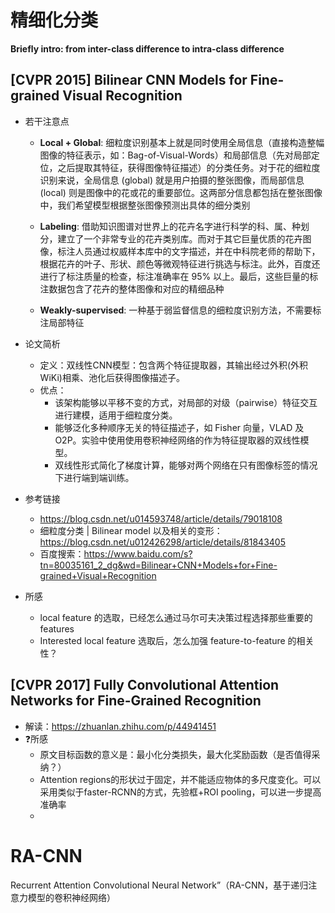 # 精细化分类

 __Briefly intro: from inter-class difference to intra-class difference__
 
## [CVPR 2015]  Bilinear CNN Models for Fine-grained Visual Recognition

- 若干注意点
  - __Local + Global__: 细粒度识别基本上就是同时使用全局信息（直接构造整幅图像的特征表示，如：Bag-of-Visual-Words）和局部信息（先对局部定位，之后提取其特征，获得图像特征描述）的分类任务。对于花的细粒度识别来说，全局信息 (global) 就是用户拍摄的整张图像，而局部信息 (local) 则是图像中的花或花的重要部位。这两部分信息都包括在整张图像中，我们希望模型根据整张图像预测出具体的细分类别

  - __Labeling__: 借助知识图谱对世界上的花卉名字进行科学的科、属、种划分，建立了一个非常专业的花卉类别库。而对于其它巨量优质的花卉图像，标注人员通过权威样本库中的文字描述，并在中科院老师的帮助下，根据花卉的叶子、形状、颜色等微观特征进行挑选与标注。此外，百度还进行了标注质量的检查，标注准确率在 95% 以上。最后，这些巨量的标注数据包含了花卉的整体图像和对应的精细品种

  - __Weakly-supervised__: 一种基于弱监督信息的细粒度识别方法，不需要标注局部特征

- 论文简析
  - 定义：双线性CNN模型：包含两个特征提取器，其输出经过外积(外积WiKi)相乘、池化后获得图像描述子。
  - 优点： 
    - 该架构能够以平移不变的方式，对局部的对级（pairwise）特征交互进行建模，适用于细粒度分类。
    - 能够泛化多种顺序无关的特征描述子，如 Fisher 向量，VLAD 及 O2P。实验中使用使用卷积神经网络的作为特征提取器的双线性模型。
    - 双线性形式简化了梯度计算，能够对两个网络在只有图像标签的情况下进行端到端训练。
- 参考链接
  - https://blog.csdn.net/u014593748/article/details/79018108
  - 细粒度分类 | Bilinear model 以及相关的变形： https://blog.csdn.net/u012426298/article/details/81843405
  - 百度搜索：https://www.baidu.com/s?tn=80035161_2_dg&wd=Bilinear+CNN+Models+for+Fine-grained+Visual+Recognition
- 所感
  - local feature 的选取，已经怎么通过马尔可夫决策过程选择那些重要的 features
  - Interested local feature 选取后，怎么加强 feature-to-feature 的相关性？
  
## [CVPR 2017] Fully Convolutional Attention Networks for Fine-Grained Recognition
- 解读：https://zhuanlan.zhihu.com/p/44941451
- :question:所感
  - 原文目标函数的意义是：最小化分类损失，最大化奖励函数（是否值得采纳？）
  - Attention regions的形状过于固定，并不能适应物体的多尺度变化。可以采用类似于faster-RCNN的方式，先验框+ROI pooling，可以进一步提高准确率
  - 
# RA-CNN
Recurrent Attention Convolutional Neural Network”（RA-CNN，基于递归注意力模型的卷积神经网络）
